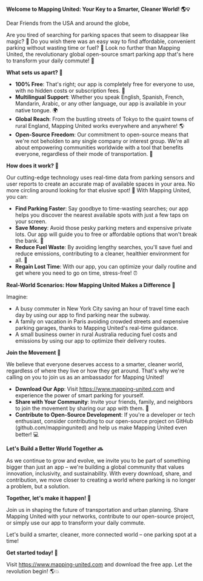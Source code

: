 **Welcome to Mapping United: Your Key to a Smarter, Cleaner World! 🌎💡**

Dear Friends from the USA and around the globe,

Are you tired of searching for parking spaces that seem to disappear like magic? 🤯 Do you wish there was an easy way to find affordable, convenient parking without wasting time or fuel? 💨 Look no further than Mapping United, the revolutionary global open-source smart parking app that's here to transform your daily commute! 🚀

**What sets us apart? 🌟**

* **100% Free**: That's right; our app is completely free for everyone to use, with no hidden costs or subscription fees. 🎁
* **Multilingual Support**: Whether you speak English, Spanish, French, Mandarin, Arabic, or any other language, our app is available in your native tongue. 🌍
* **Global Reach**: From the bustling streets of Tokyo to the quaint towns of rural England, Mapping United works everywhere and anywhere! 🌎
* **Open-Source Freedom**: Our commitment to open-source means that we're not beholden to any single company or interest group. We're all about empowering communities worldwide with a tool that benefits everyone, regardless of their mode of transportation. 🤝

**How does it work? 🤔**

Our cutting-edge technology uses real-time data from parking sensors and user reports to create an accurate map of available spaces in your area. No more circling around looking for that elusive spot! 💨 With Mapping United, you can:

* **Find Parking Faster**: Say goodbye to time-wasting searches; our app helps you discover the nearest available spots with just a few taps on your screen.
* **Save Money**: Avoid those pesky parking meters and expensive private lots. Our app will guide you to free or affordable options that won't break the bank. 💸
* **Reduce Fuel Waste**: By avoiding lengthy searches, you'll save fuel and reduce emissions, contributing to a cleaner, healthier environment for all. 🌿
* **Regain Lost Time**: With our app, you can optimize your daily routine and get where you need to go on time, stress-free! ⏰

**Real-World Scenarios: How Mapping United Makes a Difference 🌟**

Imagine:

* A busy commuter in New York City saving an hour of travel time each day by using our app to find parking near the subway.
* A family on vacation in Paris avoiding crowded streets and expensive parking garages, thanks to Mapping United's real-time guidance.
* A small business owner in rural Australia reducing fuel costs and emissions by using our app to optimize their delivery routes.

**Join the Movement 🌟**

We believe that everyone deserves access to a smarter, cleaner world, regardless of where they live or how they get around. That's why we're calling on you to join us as an ambassador for Mapping United!

* **Download Our App**: Visit https://www.mapping-united.com and experience the power of smart parking for yourself.
* **Share with Your Community**: Invite your friends, family, and neighbors to join the movement by sharing our app with them. 🤝
* **Contribute to Open-Source Development**: If you're a developer or tech enthusiast, consider contributing to our open-source project on GitHub (github.com/mappingunited) and help us make Mapping United even better! 💻

**Let's Build a Better World Together 🔜**

As we continue to grow and evolve, we invite you to be part of something bigger than just an app – we're building a global community that values innovation, inclusivity, and sustainability. With every download, share, and contribution, we move closer to creating a world where parking is no longer a problem, but a solution.

**Together, let's make it happen! 🌟**

Join us in shaping the future of transportation and urban planning. Share Mapping United with your networks, contribute to our open-source project, or simply use our app to transform your daily commute.

Let's build a smarter, cleaner, more connected world – one parking spot at a time!

**Get started today! 🚀**

Visit https://www.mapping-united.com and download the free app. Let the revolution begin! 🌎💥